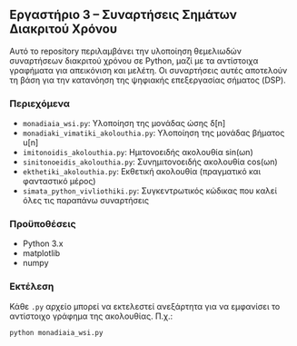 ## Εργαστήριο 3 – Συναρτήσεις Σημάτων Διακριτού Χρόνου

Αυτό το repository περιλαμβάνει την υλοποίηση θεμελιωδών συναρτήσεων διακριτού χρόνου σε Python, μαζί με τα αντίστοιχα γραφήματα για απεικόνιση και μελέτη. Οι συναρτήσεις αυτές αποτελούν τη βάση για την κατανόηση της ψηφιακής επεξεργασίας σήματος (DSP).

### Περιεχόμενα

- `monadiaia_wsi.py`: Υλοποίηση της μονάδας ώσης δ[n]
- `monadiaki_vimatiki_akolouthia.py`: Υλοποίηση της μονάδας βήματος u[n]
- `imitonoidis_akolouthia.py`: Ημιτονοειδής ακολουθία sin(ωn)
- `sinitonoeidis_akolouthia.py`: Συνημιτονοειδής ακολουθία cos(ωn)
- `ekthetiki_akolouthia.py`: Εκθετική ακολουθία (πραγματικό και φανταστικό μέρος)
- `simata_python_vivliothiki.py`: Συγκεντρωτικός κώδικας που καλεί όλες τις παραπάνω συναρτήσεις

### Προϋποθέσεις

- Python 3.x
- matplotlib
- numpy

### Εκτέλεση

Κάθε `.py` αρχείο μπορεί να εκτελεστεί ανεξάρτητα για να εμφανίσει το αντίστοιχο γράφημα της ακολουθίας. Π.χ.:

```bash
python monadiaia_wsi.py
